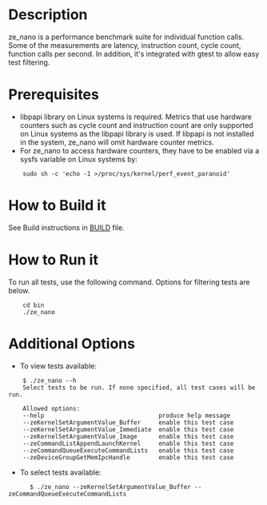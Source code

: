 # Description
ze_nano is a performance benchmark suite for individual function calls. Some of the measurements are latency, instruction count, cycle count, function calls per second. In addition, it's integrated with gtest to allow easy test filtering.

# Prerequisites
* libpapi library on Linux systems is required. Metrics that use hardware counters such as cycle count and instruction count are only supported on Linux systems as the libpapi library is used. If libpapi is not installed in the system, ze_nano will omit hardware counter metrics.
* For ze_nano to access hardware counters, they have to be enabled via a sysfs variable on Linux systems by:
```
    sudo sh -c 'echo -1 >/proc/sys/kernel/perf_event_paranoid'
```

# How to Build it
See Build instructions in [BUILD](../BUILD.md) file.

# How to Run it
To run all tests, use the following command. Options for filtering tests are below.
```
    cd bin
    ./ze_nano
```

# Additional Options
* To view tests available:
```
    $ ./ze_nano --h
    Select tests to be run. If none specified, all test cases will be run.

    Allowed options:
    --help                                produce help message
    --zeKernelSetArgumentValue_Buffer     enable this test case
    --zeKernelSetArgumentValue_Immediate  enable this test case
    --zeKernelSetArgumentValue_Image      enable this test case
    --zeCommandListAppendLaunchKernel     enable this test case
    --zeCommandQueueExecuteCommandLists   enable this test case
    --zeDeviceGroupGetMemIpcHandle        enable this test case
```

* To select tests available:
```
      $ ./ze_nano --zeKernelSetArgumentValue_Buffer --zeCommandQueueExecuteCommandLists
```
